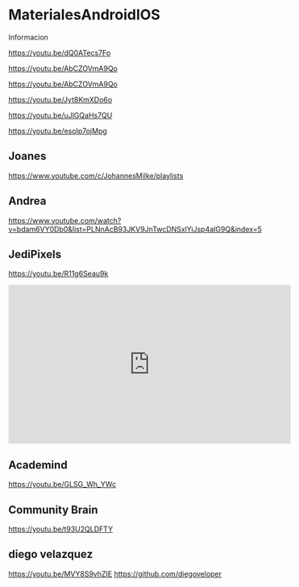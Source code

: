 # MaterialesAndroidIOS
Informacion

https://youtu.be/dQ0ATecs7Fo

https://youtu.be/AbCZOVmA9Qo

https://youtu.be/AbCZOVmA9Qo


https://youtu.be/Jyt8KmXDo6o

https://youtu.be/uJlGQaHs7QU


https://youtu.be/esoIp7ojMpg


## Joanes
https://www.youtube.com/c/JohannesMilke/playlists

## Andrea

https://www.youtube.com/watch?v=bdam6VY0Db0&list=PLNnAcB93JKV9JnTwcDNSxlYiJsp4aIG9Q&index=5

## JediPixels

https://youtu.be/R11g6Seau9k

<iframe width="560" height="315" src="https://www.youtube.com/embed/R11g6Seau9k" title="YouTube video player" frameborder="0" allow="accelerometer; autoplay; clipboard-write; encrypted-media; gyroscope; picture-in-picture" allowfullscreen></iframe>

## Academind

https://youtu.be/GLSG_Wh_YWc

## Community Brain
https://youtu.be/t93U2QLDFTY

## diego velazquez

https://youtu.be/MVY8S9vhZIE
https://github.com/diegoveloper
